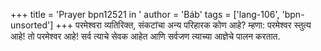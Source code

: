 +++
title = 'Prayer bpn12521 in '
author = 'Báb'
tags = ['lang-106', 'bpn-unsorted']
+++
परमेश्वरा व्यतिरिक्त, संकटांचा अन्य परिहारक कोण आहे? म्हणा: परमेश्वर स्तुत्य आहे! तो परमेश्वर आहे! सर्व त्याचे सेवक आहेत आणि सर्वजण त्याच्या आज्ञेचे पालन करतात.
